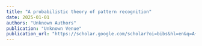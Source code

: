 ```yaml
---
title: "A probabilistic theory of pattern recognition"
date: 2025-01-01
authors: "Unknown Authors"
publication: "Unknown Venue"
publication_url: "https://scholar.google.com/scholar?oi=bibs&hl=en&q=A+probabilistic+theory+of+pattern+recognition"
---
```

